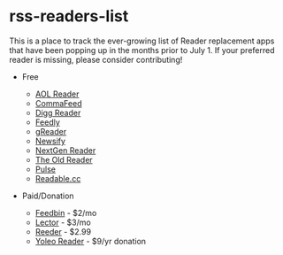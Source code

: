 # rss-readers-list

This is a place to track the ever-growing list of Reader replacement apps that have been popping up in the months prior to July 1. If your preferred reader is missing, please consider contributing!

+ Free
    + [AOL Reader](http://reader.aol.com)
    + [CommaFeed](https://www.commafeed.com)
    + [Digg Reader](http://digg.com/reader)
    + [Feedly](http://cloud.feedly.com)
    + [gReader](http://www.greader.co)
    + [Newsify](http://newsify.co)
    + [NextGen Reader](http://nextmatters.com)
    + [The Old Reader](http://theoldreader.com)
    + [Pulse](https://www.pulse.me)
    + [Readable.cc](http://readable.cc)

+ Paid/Donation
    + [Feedbin](https://feedbin.me) - $2/mo
    + [Lector](http://bealector.com) - $3/mo    
    + [Reeder](http://reederapp.com) - $2.99
    + [Yoleo Reader](https://yoleoreader.com) - $9/yr donation
